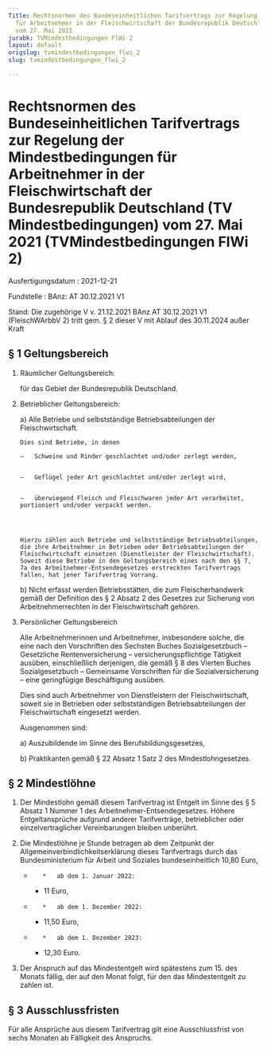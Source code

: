 ```yaml
---
Title: Rechtsnormen des Bundeseinheitlichen Tarifvertrags zur Regelung der Mindestbedingungen
  für Arbeitnehmer in der Fleischwirtschaft der Bundesrepublik Deutschland (TV Mindestbedingungen)
  vom 27. Mai 2021
jurabk: TVMindestbedingungen FlWi 2
layout: default
origslug: tvmindestbedingungen_flwi_2
slug: tvmindestbedingungen_flwi_2

---
```


# Rechtsnormen des Bundeseinheitlichen Tarifvertrags zur Regelung der Mindestbedingungen für Arbeitnehmer in der Fleischwirtschaft der Bundesrepublik Deutschland (TV Mindestbedingungen) vom 27. Mai 2021 (TVMindestbedingungen FlWi 2)

Ausfertigungsdatum
:   2021-12-21

Fundstelle
:   BAnz: AT 30.12.2021 V1

Stand: Die zugehörige V v. 21.12.2021 BAnz AT 30.12.2021 V1 (FleischWArbbV 2) tritt gem. § 2 dieser V mit Ablauf des 30.11.2024 außer Kraft

## § 1 Geltungsbereich


1.  Räumlicher Geltungsbereich:

    für das Gebiet der Bundesrepublik Deutschland.


2.  Betrieblicher Geltungsbereich:

    a)  Alle Betriebe und selbstständige Betriebsabteilungen der Fleischwirtschaft.

        Dies sind Betriebe, in denen

        –   Schweine und Rinder geschlachtet und/oder zerlegt werden,


        –   Geflügel jeder Art geschlachtet und/oder zerlegt wird,


        –   überwiegend Fleisch und Fleischwaren jeder Art verarbeitet, portioniert und/oder verpackt werden.




        Hierzu zählen auch Betriebe und selbstständige Betriebsabteilungen, die ihre Arbeitnehmer in Betrieben oder Betriebsabteilungen der Fleischwirtschaft einsetzen (Dienstleister der Fleischwirtschaft). Soweit diese Betriebe in den Geltungsbereich eines nach den §§ 7, 7a des Arbeitnehmer-Entsendegesetzes erstreckten Tarifvertrags fallen, hat jener Tarifvertrag Vorrang.


    b)  Nicht erfasst werden Betriebsstätten, die zum Fleischerhandwerk gemäß der Definition des § 2 Absatz 2 des Gesetzes zur Sicherung von Arbeitnehmerrechten in der Fleischwirtschaft gehören.





3.  Persönlicher Geltungsbereich

    Alle Arbeitnehmerinnen und Arbeitnehmer, insbesondere solche, die eine nach den Vorschriften des Sechsten Buches Sozialgesetzbuch – Gesetzliche Rentenversicherung – versicherungspflichtige Tätigkeit ausüben, einschließlich derjenigen, die gemäß § 8 des Vierten Buches Sozialgesetzbuch – Gemeinsame Vorschriften für die Sozialversicherung – eine geringfügige Beschäftigung ausüben.

    Dies sind auch Arbeitnehmer von Dienstleistern der Fleischwirtschaft, soweit sie in Betrieben oder selbstständigen Betriebsabteilungen der Fleischwirtschaft eingesetzt werden.

    Ausgenommen sind:

    a)  Auszubildende im Sinne des Berufsbildungsgesetzes,


    b)  Praktikanten gemäß § 22 Absatz 1 Satz 2 des Mindestlohngesetzes.








## § 2 Mindestlöhne


1.  Der Mindestlohn gemäß diesem Tarifvertrag ist Entgelt im Sinne des § 5 Absatz 1 Nummer 1 des Arbeitnehmer-Entsendegesetzes. Höhere Entgeltansprüche aufgrund anderer Tarifverträge, betrieblicher oder einzelvertraglicher Vereinbarungen bleiben unberührt.


2.  Die Mindestlöhne je Stunde betragen ab dem Zeitpunkt der Allgemeinverbindlichkeitserklärung dieses Tarifvertrags durch das Bundesministerium für Arbeit und Soziales bundeseinheitlich 10,80 Euro,

    *        *   ab dem 1. Januar 2022:

        *   11 Euro,


    *        *   ab dem 1. Dezember 2022:

        *   11,50 Euro,


    *        *   ab dem 1. Dezember 2023:

        *   12,30 Euro.





3.  Der Anspruch auf das Mindestentgelt wird spätestens zum 15. des Monats fällig, der auf den Monat folgt, für den das Mindestentgelt zu zahlen ist.





## § 3 Ausschlussfristen

Für alle Ansprüche aus diesem Tarifvertrag gilt eine Ausschlussfrist von sechs Monaten ab Fälligkeit des Anspruchs.

